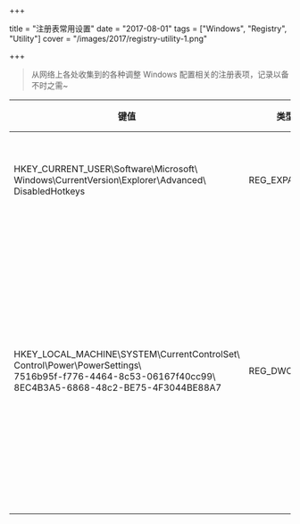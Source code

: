 +++

title = "注册表常用设置"
date = "2017-08-01"
tags = ["Windows", "Registry", "Utility"]
cover = "/images/2017/registry-utility-1.png"

+++

> 从网络上各处收集到的各种调整 Windows 配置相关的注册表项，记录以备不时之需~
<!--more-->

| 键值 | 类型 | 值  | 说明 |
| ---  | ---  | --- | ---  |
| HKEY_CURRENT_USER\Software\Microsoft\ <br/>Windows\CurrentVersion\Explorer\Advanced\ <br/>DisabledHotkeys | REG_EXPAND_SZ | SA | 禁用 `Win + S/A` 快捷键 |
| HKEY_LOCAL_MACHINE\SYSTEM\CurrentControlSet\ <br/>Control\Power\PowerSettings\ <br/>7516b95f-f776-4464-8c53-06167f40cc99\ <br/>8EC4B3A5-6868-48c2-BE75-4F3044BE88A7 | REG_DWORD | 0x00000002 | 开启额外的电源设置 “控制台锁定后显示关闭超时” |
